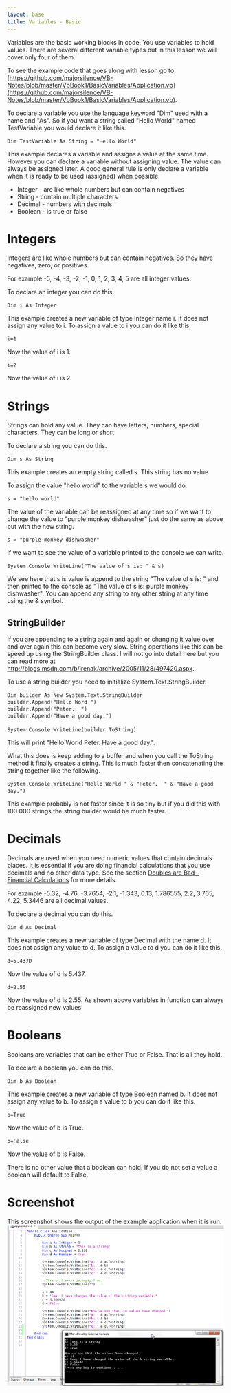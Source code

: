 ```yaml
---
layout: base
title: Variables - Basic
---
```


Variables are the basic working blocks in code.  You use variables to hold values.  There are several different variable types but in this lesson we will cover only four of them.

To see the example code that goes along with lesson go to [https://github.com/majorsilence/VB-Notes/blob/master/VbBook1/BasicVariables/Application.vb](https://github.com/majorsilence/VB-Notes/blob/master/VbBook1/BasicVariables/Application.vb).

To declare a variable you use the language keyword "Dim" used with a name and "As".  So if you want a string called "Hello World" named TestVariable you would declare it like this.

```vb.net
Dim TestVariable As String = "Hello World"
```

This example declares a variable and assigns a value at the same time.  However you can declare a variable without assigning value.  The value can always be assigned later.  A good general rule is only declare a variable when it is ready to be used (assigned) when possible.

* Integer - are like whole numbers but can contain negatives
* String - contain multiple characters
* Decimal - numbers with decimals
* Boolean - is true or false

# Integers
Integers are like whole numbers but can contain negatives.  So they have negatives, zero, or positives.

For example -5, -4, -3, -2, -1, 0, 1, 2, 3, 4, 5 are all integer values.  

To declare an integer you can do this.

```vb.net
Dim i As Integer
```
This example creates a new variable of type Integer name i.  It does not assign any value to i.  To assign a value to i you can do it like this.

```vb.net
i=1
```
Now the value of i is 1.

```vb.net
i=2
```
Now the value of i is 2.

# Strings
Strings can hold any value.  They can have letters, numbers, special characters.  They can be long or short

To declare a string you can do this.

```vb.net
Dim s As String
```
This example creates an empty string called s.  This string has no value

To assign the value "hello world" to the variable s we would do.
```vb.net
s = "hello world"
```

The value of the variable can be reassigned at any time so if we want to change the value to "purple monkey dishwasher" just do the same as above put with the new string.

```vb.net
s = "purple monkey dishwasher"
```

If we want to see the value of a variable printed to the console we can write.
```vb.net
System.Console.WriteLine("The value of s is: " & s)
```

We see here that s is value is append to the string "The value of s is: " and then printed to the console as "The value of s is: purple monkey dishwasher".  You can append any string to any other string at any time using the & symbol.

## StringBuilder
If you are appending to a string again and again or changing it value over and over again this can become very slow.  String operations like this can be speed up using the StringBuilder class.  I will not go into detail here but you can read more at http://blogs.msdn.com/b/irenak/archive/2005/11/28/497420.aspx.

To use a string builder you need to initialize System.Text.StringBuilder.

```vb.net
Dim builder As New System.Text.StringBuilder
builder.Append("Hello Word ")
builder.Append("Peter.  ")
builder.Append("Have a good day.")

System.Console.WriteLine(builder.ToString)
```

This will print "Hello World Peter.  Have a good day.".

What this does is keep adding to a buffer and when you call the ToString method it finally creates a string.   This is much faster then concatenating the string together like the following.

```
System.Console.WriteLine("Hello World " & "Peter.  " & "Have a good day.")
```

This example probably is not faster since it is so tiny but if you did this with 100 000 strings the string builder would be much faster.

# Decimals
Decimals are used when you need numeric values that contain decimals places.  It is essential if you are doing financial calculations that you use decimals and no other data type.  See the section [Doubles are Bad - Financial Calculations](https://github.com/majorsilence/VB-Notes/wiki/Doubles-are-Bad) for more details.

For example -5.32, -4.76, -3.7654, -2.1, -1.343, 0.13, 1.786555, 2.2, 3.765, 4.22, 5.3446 are all decimal values.  

To declare a decimal you can do this.

```vb.net
Dim d As Decimal
```
This example creates a new variable of type Decimal with the name d.  It does not assign any value to d.  To assign a value to d you can do it like this.

```vb.net
d=5.437D
```
Now the value of d is 5.437.

```vb.net
d=2.55
```
Now the value of d is 2.55.  As shown above variables in function can always be reassigned new values

# Booleans
Booleans are variables that can be either True or False.  That is all they hold.

To declare a boolean you can do this.

```vb.net
Dim b As Boolean
```
This example creates a new variable of type Boolean named b.  It does not assign any value to b.  To assign a value to b you can do it like this.

```vb.net
b=True
```
Now the value of b is True.

```vb.net
b=False
```
Now the value of b is False.

There is no other value that a boolean can hold.  If you do not set a value a boolean will default to False.

# Screenshot

This screenshot shows the output of the example application when it is run.
![Basic variable example application](images/BasicVariablesApplication.png)